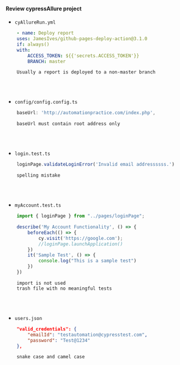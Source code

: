 #### Review cypressAllure project

- `cyAllureRun.yml`
```yml
    - name: Deploy report
    uses: JamesIves/github-pages-deploy-action@3.1.0
    if: always()     
    with:
        ACCESS_TOKEN: ${{'secrets.ACCESS_TOKEN'}}
        BRANCH: master
```
        Usually a report is deployed to a non-master branch
<br/>
<br/>

- `config/config.config.ts`

```js
    baseUrl: 'http://automationpractice.com/index.php',
```
        baseUrl must contain root address only
<br/>
<br/>

- `login.test.ts`
```js
    loginPage.validateLoginError('Invalid email addressssss.')
```
        spelling mistake
<br/>
<br/>

- `myAccount.test.ts`
```js
    import { loginPage } from "../pages/loginPage";

    describe('My Account Functionality', () => {
        beforeEach(() => {
            cy.visit('https://google.com');
            //loginPage.launchApplication()
        })
        it('Sample Test', () => {
            console.log("This is a sample test")
        })
    })
```
        import is not used
        trash file with no meaningful tests
<br/>
<br/>

- `users.json`
```json
    "valid_credentials": {
        "emailId": "testautomation@cypresstest.com",
        "password": "Test@1234"
    },
```
        snake case and camel case 

